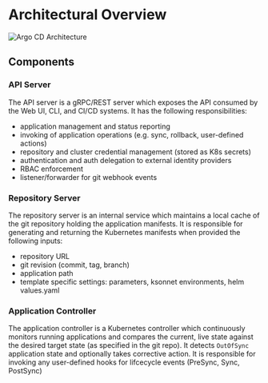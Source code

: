
# Architectural Overview

![Argo CD Architecture](argocd_architecture.png)

## Components

### API Server
The API server is a gRPC/REST server which exposes the API consumed by the Web UI, CLI, and CI/CD 
systems. It has the following responsibilities:
* application management and status reporting
* invoking of application operations (e.g. sync, rollback, user-defined actions)
* repository and cluster credential management (stored as K8s secrets)
* authentication and auth delegation to external identity providers
* RBAC enforcement
* listener/forwarder for git webhook events

### Repository Server
The repository server is an internal service which maintains a local cache of the git repository
holding the application manifests. It is responsible for generating and returning the Kubernetes
manifests when provided the following inputs:
* repository URL
* git revision (commit, tag, branch)
* application path
* template specific settings: parameters, ksonnet environments, helm values.yaml

### Application Controller
The application controller is a Kubernetes controller which continuously monitors running
applications and compares the current, live state against the desired target state (as specified in
the git repo). It detects `OutOfSync` application state and optionally takes corrective action. It
is responsible for invoking any user-defined hooks for lifcecycle events (PreSync, Sync, PostSync)

